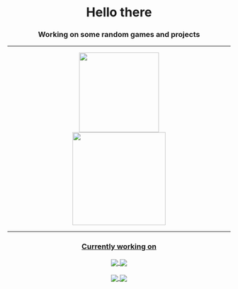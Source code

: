 <div align="center">

# Hello there

### Working on some random games and projects


---

</div>
<div align="center">

  <a href="https://github.com/MarceloMilbradt">
    <img height="180em" src="https://github-readme-stats-sigma-five.vercel.app/api?username=MarceloMilbradt&show_icons=true&theme=midnight-purple&include_all_commits=true&count_private=true"/>

</div>

<div align="center">
   <img height="210em" src="https://github-readme-streak-stats.herokuapp.com/?user=MarceloMilbradt&theme=highcontrast"/>
</div>



<div align="center">

---
### Currently working on

<a href="https://github.com/MarceloMilbradt/TowerDefense3DGame">
  <img align="center" src="https://github-readme-stats-sigma-five.vercel.app/api/pin/?username=MarceloMilbradt&repo=TowerDefense3DGame&theme=midnight-purple" />
</a>

<a href="https://github.com/MarceloMilbradt/TurnBasedShooter">
  <img align="center" src="https://github-readme-stats-sigma-five.vercel.app/api/pin/?username=MarceloMilbradt&repo=TurnBasedShooter&theme=midnight-purple" />
</a>

</div>
<br>
<div align="center">

<a href="https://github.com/MarceloMilbradt/PixelEffectSRP">
  <img align="center" src="https://github-readme-stats-sigma-five.vercel.app/api/pin/?username=MarceloMilbradt&repo=PixelEffectSRP&theme=midnight-purple" />
</a>

<a href="https://github.com/MarceloMilbradt/SmartLedManager.NET">
  <img align="center" src="https://github-readme-stats-sigma-five.vercel.app/api/pin/?username=MarceloMilbradt&repo=SmartLedManager.NET&theme=midnight-purple" />
</a>

</div>


</div>
